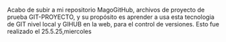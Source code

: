 Acabo de subir a mi repositorio MagoGitHub, archivos de proyecto de prueba GIT-PROYECTO, y su propósito es aprender a usa esta tecnologia de GIT nivel local y GIHUB en la web, para el control de versiones. Esto fue realizado el 25.5.25,miercoles
